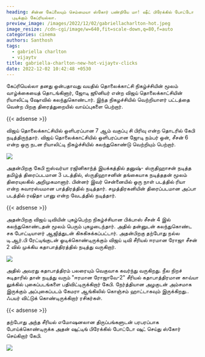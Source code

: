 ```yaml
---
heading: சின்ன கேப்லையும் செம்மையா ஸ்கோர் பண்றியே மா! ஷீட் பிரேக்கில் போட்டோ
  புடிக்கும் கேப்ரியல்லா.
preview_image: /images/2022/12/02/gabriellacharlton-hot.jpeg
image_resize: /cdn-cgi/image/w=640,fit=scale-down,q=80,f=auto
categories: cinema
authors: Santhosh
tags:
  - gabriella charlton
  - vijaytv
title: gabriella-charlton-new-hot-vijaytv-clicks
date: 2022-12-02 10:42:48 +0530
---
```

கேப்ரியெல்லா தனது ஒன்பதாவது வயதில் தொலைக்காட்சி நிகழ்ச்சியின் மூலம் வாழ்க்கையைத் தொடங்கினார், ஜோடி ஜூனியர் என்ற விஜய் தொலைக்காட்சியின் ரியாலிட்டி ஷோவில் கலந்துகொண்டார்.  இந்த நிகழச்சியில் வெற்றியாளர் பட்டத்தை வென்ற பிறகு திரைத்துறையில் வாய்ப்புகளை பெற்றார். 

{{< adsense >}}

விஜய் தொலைக்காட்சியில் ஒளிபரப்பான 7 ஆம் வகுப்பு சி பிரிவு என்ற தொடரில் கேபி நடித்திருந்தார். விஜய் தொலைக்காட்சியில் ஒளிபரப்பான ஜோடி நம்பர் ஒன், சீசன் 6 என்ற ஒரு நடன ரியாலிட்டி நிகழ்ச்சியில் கலந்துகொண்டு வெற்றியும் பெற்றார்.


![](/images/2022/12/02/gabriella-charlton-new-hot-vijaytv-clicks.jpeg)

அதன்பிறகு கேபி ஐஸ்வர்யா ரஜினிகாந்த் இயக்கத்தில் தனுஷ்- ஸ்ருதிஹாசன் நடித்த தமிழ்த் திரைப்படமான 3 படத்தில், ஸ்ருதிஹாசனின் தங்கையாக நடித்ததன் மூலம் திரையுலகில் அறிமுகமானார். பின்னர் இவர் சென்னையில் ஓரு நாள் படத்தில் ரியா என்ற சுவாரஸ்யமான பாத்திரத்தில் நடித்தார். சமுத்திரகனியின் திரைப்படமான அப்பா படத்தில் ரஷிதா பானு என்ற வேடத்தில் நடித்தார். 

{{< adsense >}}


அதன்பிறகு விஜய் டிவியின் புகழ்பெற்ற நிகழ்ச்சியான பிக்பாஸ் சீசன் 4 இல் கலந்துகொண்டதன் மூலம் பெரும் புகழடைந்தார். அதில் தன்னுடன் கலந்துகொண்ட சக போட்டியாளர் ஆஜித்துடன் கிசுகிசுக்கப்பட்டார். அதன்பிறகு தற்போது நல்ல டி.ஆர்.பி ரேட்டிங்குடன் ஓடிக்கொண்டிருக்கும் விஜய் டிவி சீரியல் ஈரமான ரோஜா சீசன் 2 வில் முக்கிய கதாபாத்திரத்தில் நடித்து வருகிறார். 

![](/images/2022/12/02/gabriella-charlton-new-hot-vijaytv-clicks2.jpeg)

அதில் அவரது கதாபாத்திரம் பலரையும் வெகுவாக கவர்ந்து வருகிறது.
நீல நிறச் சுடிதாரில் தான் நடித்து வரும் "ஈரமான ரோஜாவே-2" சீரியல் கதாபாத்திரமான காவ்யா லுக்கில் புகைப்படங்களை பதிவிட்டிருக்கிறார் கேபி. நேர்த்தியான அழகுடன் அம்சமாக இருக்கும் அப்புகைப்படம் கேமரா ஆங்கிலில் கொஞ்சம் ஹாட்டாகவும் இருக்கிறது.. ஃபயர் விட்டுக் கொண்டிருக்கிறார் ரசிகர்கள்.

{{< adsense >}}


தற்போது அந்த சீரியல் எமோஷனலான திருப்பங்களுடன் பரபரப்பாக போய்க்கொண்டிருக்க அதன் ஷுட்டிங் பிரேக்கில் போட்டோ ஷுட் செய்து ஸ்கோர் செய்கிறார் கேபி.

![](/images/2022/12/02/gabriella-charlton-new-hot-vijaytv-clicks4.jpeg)